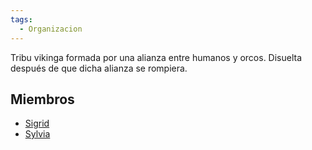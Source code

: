 ```yaml
---
tags:
  - Organizacion
---
```

Tribu vikinga formada por una alianza entre humanos y orcos. Disuelta después de que dicha alianza se rompiera.

## Miembros
- [Sigrid](../Personajes/Grupo/Sigrid.md)
- [Sylvia](../Personajes/Grupo/Sylvia.md)